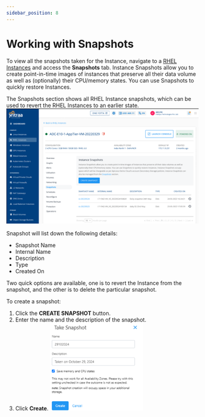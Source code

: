 ```yaml
---
sidebar_position: 8
---
```

# Working with Snapshots

To view all the snapshots taken for the Instance, navigate to a [RHEL Instances](AboutRHELInstances.md) and access the **Snapshots** tab.
Instance Snapshots allow you to create point-in-time images of instances that preserve all their data volume as well as (optionally) their CPU/memory states. You can use Snapshots to quickly restore Instances.

The Snapshots section shows all RHEL Instance snapshots, which can be used to revert the RHEL Instances to an earlier state.
![snapshotrhel](img/snapshotrhel.png)

Snapshot will list down the following details:

- Snapshot Name
- Internal Name
- Description
- Type
- Created On

Two quick options are available, one is to revert the Instance from the snapshot, and the other is to delete the particular snapshot.

To create a snapshot: 
1. Click the **CREATE SNAPSHOT** button. 
2. Enter the name and the description of the snapshot.
3. Click **Create**.
![takesnap](img/takesnap.png)






